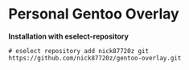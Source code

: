 # Personal Gentoo Overlay #

**Installation with eselect-repository**

```
# eselect repository add nick87720z git https://github.com/nick87720z/gentoo-overlay.git
```

